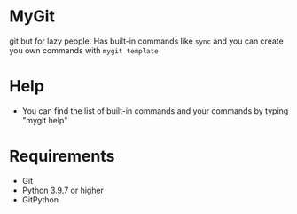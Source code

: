 # MyGit
git but for lazy people. Has built-in commands like `sync` and you can create you own commands with `mygit template`

# Help
- You can find the list of built-in commands and your commands by typing "mygit help"

# Requirements
- Git
- Python 3.9.7 or higher
- GitPython